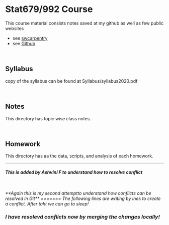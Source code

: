 # Stat679/992 Course

This course material consists notes saved at my github as well as few public websites
- see [swcarpentry](http://swcarpentry.github.io/shell-novice/)
- see [Github](http://cecileane.github.io/computingtools/pages/topics.html)
<p>&nbsp;</p>


## Syllabus
copy of the syllabus can be found at Syllabus/syllabus2020.pdf
<p>&nbsp;</p>



## Notes
This directory has topic wise class notes.
<p>&nbsp;</p>



## Homework
This directory has aa the data, scripts, and analysis of each homework.

---
#### <I> This is added by Ashvini F to understand how to resolve conflict

<p>&nbsp;</p>
**Again this is my second attemptto understand how conflicts can be resolved in Git**
=======
The following lines are writing by Ines to create a conflict.
After taht we can go to sleep!


### <I> I have resolevd conflicts now by merging the changes locally!


